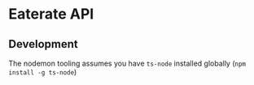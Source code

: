 # Eaterate API

## Development

The nodemon tooling assumes you have `ts-node` installed globally (`npm install -g ts-node`)
